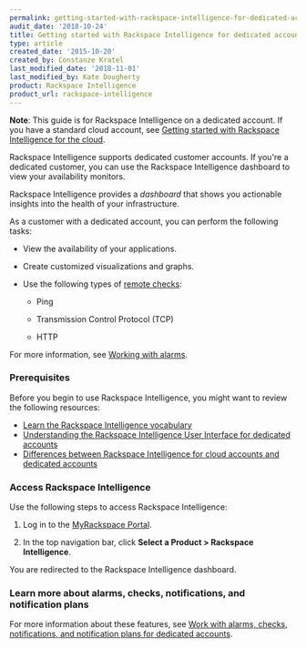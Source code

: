 ```yaml
---
permalink: getting-started-with-rackspace-intelligence-for-dedicated-accounts/
audit_date: '2018-10-24'
title: Getting started with Rackspace Intelligence for dedicated accounts
type: article
created_date: '2015-10-20'
created_by: Constanze Kratel
last_modified_date: '2018-11-01'
last_modified_by: Kate Dougherty
product: Rackspace Intelligence
product_url: rackspace-intelligence
---
```


**Note**: This guide is for Rackspace Intelligence on a dedicated
account. If you have a standard cloud account, see
[Getting started with Rackspace Intelligence for the
cloud](/support/how-to/getting-started-with-rackspace-intelligence-for-the-cloud).

Rackspace Intelligence supports dedicated customer accounts. If you're a
dedicated customer, you can use the Rackspace Intelligence dashboard to view
your availability monitors.

Rackspace Intelligence provides a *dashboard* that shows you actionable insights into the health of your infrastructure.

As a customer with a dedicated account, you can perform the following tasks:

- View the availability of your applications.
- Create customized visualizations and graphs.
- Use the following types of [remote
  checks](/support/how-to/working-with-alarms/):

    - Ping

    - Transmission Control Protocol (TCP)

    - HTTP

For more information, see [Working with
alarms](/support/how-to/working-with-alarms/).

### Prerequisites

Before you begin to use Rackspace Intelligence, you might want to review the
following resources:

- [Learn the Rackspace Intelligence
  vocabulary](/support/how-to/learning-the-rackspace-intelligence-vocabulary)
- [Understanding the Rackspace Intelligence User Interface for dedicated
  accounts](/support/how-to/understanding-the-rackspace-intelligence-user-interface-for-dedicated-accounts)
- [Differences between Rackspace Intelligence for cloud accounts and dedicated
  accounts](https://docs.rackspace.com/support/how-to/differences-between-rackspace-intelligence-for-cloud-account-and-dedicated-account/)

### Access Rackspace Intelligence

Use the following steps to access Rackspace Intelligence:

1. Log in to the [MyRackspace Portal](https://login.rackspace.com).

2. In the top navigation bar, click **Select a Product > Rackspace
    Intelligence**.

You are redirected to the Rackspace Intelligence dashboard.

### Learn more about alarms, checks, notifications, and notification plans

For more information about these features, see [Work with alarms, checks,
notifications, and notification plans for dedicated
accounts](/support/how-to/working-with-alarms-checks-entities-notifications-and-notification-plans-in-rackspace).
